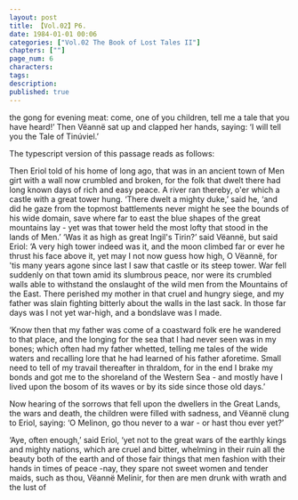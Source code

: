 ```yaml
---
layout: post
title: 【Vol.02】P6.
date: 1984-01-01 00:06
categories: ["Vol.02 The Book of Lost Tales II"]
chapters: [""]
page_num: 6
characters: 
tags: 
description: 
published: true
---
```


<p style="text-indent: 0;">
the gong for evening meat: come, one of you children, tell me a tale that you have heard!’ Then Vëannë sat up and clapped her hands, saying: ‘I will tell you the Tale of Tinúviel.’
</p>

The typescript version of this passage reads as follows:

Then Eriol told of his home of long ago, that was in an ancient town of Men girt with a wall now crumbled and broken, for the folk that dwelt there had long known days of rich and easy peace. A river ran thereby, o'er which a castle with a great tower hung. ‘There dwelt a mighty duke,’ said he, ‘and did he gaze from the topmost battlements never might he see the bounds of his wide domain, save where far to east the blue shapes of the great mountains lay - yet was that tower held the most lofty that stood in the lands of Men.’ ‘Was it as high as great Ingil's Tirin?’ said Vëannë, but said Eriol: ‘A very high tower indeed was it, and the moon climbed far or ever he thrust his face above it, yet may I not now guess how high, O Vëannë, for 'tis many years agone since last I saw that castle or its steep tower. War fell suddenly on that town amid its slumbrous peace, nor were its crumbled walls able to withstand the onslaught of the wild men from the Mountains of the East. There perished my mother in that cruel and hungry siege, and my father was slain fighting bitterly about the walls in the last sack. In those far days was I not yet war-high, and a bondslave was I made.

‘Know then that my father was come of a coastward folk ere he wandered to that place, and the longing for the sea that I had never seen was in my bones; which often had my father whetted, telling me tales of the wide waters and recalling lore that he had learned of his father aforetime. Small need to tell of my travail thereafter in thraldom, for in the end I brake my bonds and got me to the shoreland of the Western Sea - and mostly have I lived upon the bosom of its waves or by its side since those old days.’

Now hearing of the sorrows that fell upon the dwellers in the Great Lands, the wars and death, the children were filled with sadness, and Vëannë clung to Eriol, saying: ‘O Melinon, go thou never to a war - or hast thou ever yet?’

‘Aye, often enough,’ said Eriol, ‘yet not to the great wars of the earthly kings and mighty nations, which are cruel and bitter, whelming in their ruin all the beauty both of the earth and of those fair things that men fashion with their hands in times of peace -nay, they spare not sweet women and tender maids, such as thou, Vëannë Melinir, for then are men drunk with wrath and the lust of

